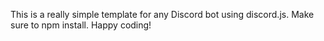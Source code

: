 This is a really simple template for any Discord bot using discord.js.
Make sure to npm install.
Happy coding!